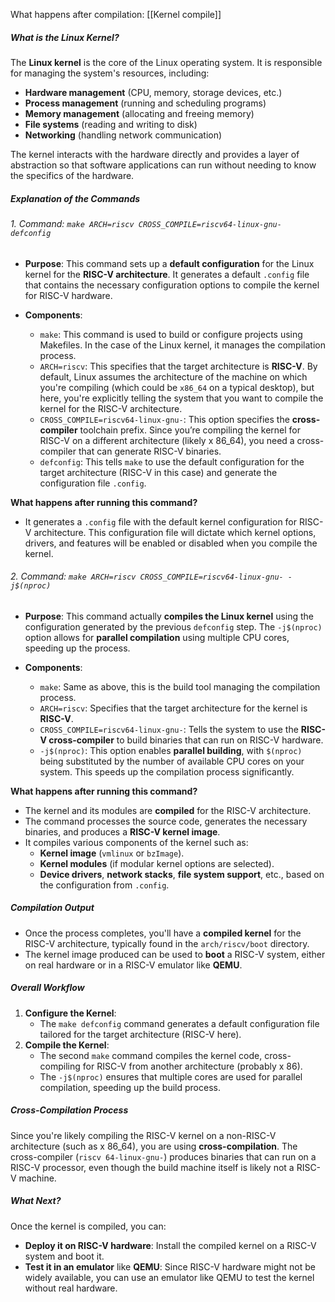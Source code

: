 What happens after compilation: [[Kernel compile]]
##### What is the Linux Kernel?
The **Linux kernel** is the core of the Linux operating system. It is responsible for managing the system's resources, including:
- **Hardware management** (CPU, memory, storage devices, etc.)
- **Process management** (running and scheduling programs)
- **Memory management** (allocating and freeing memory)
- **File systems** (reading and writing to disk)
- **Networking** (handling network communication)

The kernel interacts with the hardware directly and provides a layer of abstraction so that software applications can run without needing to know the specifics of the hardware.

##### Explanation of the Commands

###### 1. Command: `make ARCH=riscv CROSS_COMPILE=riscv64-linux-gnu- defconfig`

- **Purpose**: This command sets up a **default configuration** for the Linux kernel for the **RISC-V architecture**. It generates a default `.config` file that contains the necessary configuration options to compile the kernel for RISC-V hardware.

- **Components**:
  - `make`: This command is used to build or configure projects using Makefiles. In the case of the Linux kernel, it manages the compilation process.
  - `ARCH=riscv`: This specifies that the target architecture is **RISC-V**. By default, Linux assumes the architecture of the machine on which you're compiling (which could be `x86_64` on a typical desktop), but here, you're explicitly telling the system that you want to compile the kernel for the RISC-V architecture.
  - `CROSS_COMPILE=riscv64-linux-gnu-`: This option specifies the **cross-compiler** toolchain prefix. Since you’re compiling the kernel for RISC-V on a different architecture (likely x 86_64), you need a cross-compiler that can generate RISC-V binaries.
  - `defconfig`: This tells `make` to use the default configuration for the target architecture (RISC-V in this case) and generate the configuration file `.config`.

**What happens after running this command?**
- It generates a `.config` file with the default kernel configuration for RISC-V architecture. This configuration file will dictate which kernel options, drivers, and features will be enabled or disabled when you compile the kernel.

###### 2. Command: `make ARCH=riscv CROSS_COMPILE=riscv64-linux-gnu- -j$(nproc)`

- **Purpose**: This command actually **compiles the Linux kernel** using the configuration generated by the previous `defconfig` step. The `-j$(nproc)` option allows for **parallel compilation** using multiple CPU cores, speeding up the process.

- **Components**:
  - `make`: Same as above, this is the build tool managing the compilation process.
  - `ARCH=riscv`: Specifies that the target architecture for the kernel is **RISC-V**.
  - `CROSS_COMPILE=riscv64-linux-gnu-`: Tells the system to use the **RISC-V cross-compiler** to build binaries that can run on RISC-V hardware.
  - `-j$(nproc)`: This option enables **parallel building**, with `$(nproc)` being substituted by the number of available CPU cores on your system. This speeds up the compilation process significantly.

**What happens after running this command?**
- The kernel and its modules are **compiled** for the RISC-V architecture.
- The command processes the source code, generates the necessary binaries, and produces a **RISC-V kernel image**.
- It compiles various components of the kernel such as:
  - **Kernel image** (`vmlinux` or `bzImage`).
  - **Kernel modules** (if modular kernel options are selected).
  - **Device drivers**, **network stacks**, **file system support**, etc., based on the configuration from `.config`.

##### Compilation Output
- Once the process completes, you'll have a **compiled kernel** for the RISC-V architecture, typically found in the `arch/riscv/boot` directory.
- The kernel image produced can be used to **boot** a RISC-V system, either on real hardware or in a RISC-V emulator like **QEMU**.

##### Overall Workflow
1. **Configure the Kernel**: 
   - The `make defconfig` command generates a default configuration file tailored for the target architecture (RISC-V here).
2. **Compile the Kernel**:
   - The second `make` command compiles the kernel code, cross-compiling for RISC-V from another architecture (probably x 86).
   - The `-j$(nproc)` ensures that multiple cores are used for parallel compilation, speeding up the build process.

##### Cross-Compilation Process
Since you're likely compiling the RISC-V kernel on a non-RISC-V architecture (such as x 86_64), you are using **cross-compilation**. The cross-compiler (`riscv 64-linux-gnu-`) produces binaries that can run on a RISC-V processor, even though the build machine itself is likely not a RISC-V machine.

##### What Next?
Once the kernel is compiled, you can:
- **Deploy it on RISC-V hardware**: Install the compiled kernel on a RISC-V system and boot it.
- **Test it in an emulator** like **QEMU**: Since RISC-V hardware might not be widely available, you can use an emulator like QEMU to test the kernel without real hardware.
